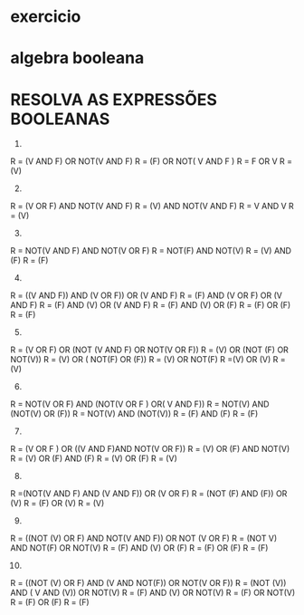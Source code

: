 # exercicio
# algebra booleana

# RESOLVA AS EXPRESSÕES BOOLEANAS
1.
R = (V AND F) OR  NOT(V AND F)
R = (F) OR NOT( V AND F )
R = F OR V
R = (V)

2.
R = (V OR F) AND NOT(V AND F)
R = (V) AND NOT(V AND F)
R = V AND V
R = (V)

3. 
R = NOT(V AND F) AND NOT(V OR F)
R = NOT(F) AND NOT(V)
R = (V) AND (F)
R = (F) 

4. 
R = ((V AND F)) AND (V OR F)) OR  (V AND F)
R = (F) AND (V OR F) OR (V AND F)
R = (F) AND (V) OR (V AND F)
R = (F) AND (V) OR (F)
R = (F) OR (F)
R = (F) 

5. 
R = (V OR F)  OR (NOT (V AND F) OR NOT(V OR F))
R = (V) OR (NOT (F) OR NOT(V))
R = (V) OR ( NOT(F) OR (F))
R = (V) OR NOT(F)
R =(V) OR (V)
R = (V)

6.
R = NOT(V OR F) AND (NOT(V OR F ) OR( V AND F))
R = NOT(V) AND (NOT(V) OR (F))
R = NOT(V) AND (NOT(V))
R = (F) AND (F)
R = (F)

7.
R = (V OR F ) OR ((V AND F)AND NOT(V OR F))
R = (V) OR (F) AND NOT(V)
R = (V) OR (F) AND (F)
R = (V) OR (F)
R = (V)

8.
R =(NOT(V AND F) AND (V AND F)) OR (V OR F)
R = (NOT (F) AND (F)) OR (V)
R = (F) OR (V)
R = (V)

9.
R = ((NOT (V) OR F) AND NOT(V AND F)) OR NOT (V OR F)
R = (NOT V) AND NOT(F) OR NOT(V)
R = (F) AND (V) OR (F)
R = (F) OR (F)
R = (F)

10.
R = ((NOT (V) OR F) AND (V AND NOT(F)) OR NOT(V OR F))
R = (NOT (V)) AND ( V AND (V)) OR NOT(V)
R = (F) AND (V) OR NOT(V)
R = (F) OR NOT(V)
R = (F) OR (F)
R = (F)